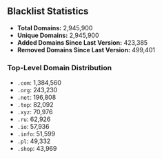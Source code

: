 ## Blacklist Statistics

- **Total Domains:** 2,945,900
- **Unique Domains:** 2,945,900
- **Added Domains Since Last Version:** 423,385
- **Removed Domains Since Last Version:** 499,401

### Top-Level Domain Distribution

-  `.com`: 1,384,560
-  `.org`: 243,230
-  `.net`: 196,808
-  `.top`: 82,092
-  `.xyz`: 70,976
-  `.ru`: 62,926
-  `.io`: 57,936
-  `.info`: 51,599
-  `.pl`: 49,332
-  `.shop`: 43,969
